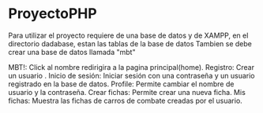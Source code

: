 # ProyectoPHP

Para utilizar el proyecto requiere de una base de datos y de XAMPP, en el directorio dadabase, estan las tablas de la base de datos
Tambien se debe crear una base de datos llamada "mbt"

MBT!: Click al nombre redirigira a la pagina principal(home).
Registro: Crear un usuario .
Inicio de sesión: Iniciar sesión con una contraseña y un usuario registrado en la base de datos.
Profile: Permite cambiar el nombre de usuario y la contraseña.
Crear fichas: Permite crear una nueva ficha.
Mis fichas: Muestra las fichas de carros de combate creadas por el usuario.
